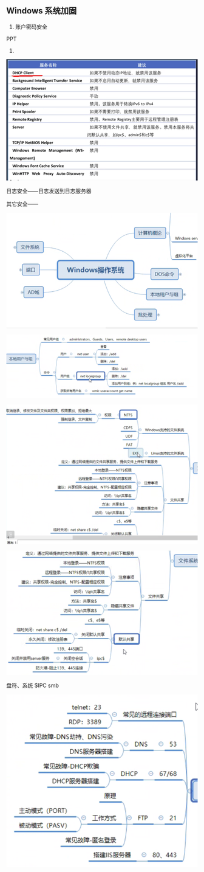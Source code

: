 ## Windows 系统加固

1. 账户密码安全

PPT

1. 

![image-20230318161828124](image/3day.assets/image-20230318161828124.png)

日志安全——日志发送到日志服务器

其它安全——

![image-20230318162848474](image/3day.assets/image-20230318162848474.png)





![image-20230318163006184](image/3day.assets/image-20230318163006184.png)



![image-20230318163147406](image/3day.assets/image-20230318163147406.png)

![image-20230318163216996](image/3day.assets/image-20230318163216996.png)



盘符、系统 $IPC smb

![image-20230318163325021](image/3day.assets/image-20230318163325021.png)